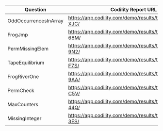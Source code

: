| Question               |    Codility Report URL                                    |
|------------------------|-----------------------------------------------------------|
| OddOccurrencesInArray  |   https://app.codility.com/demo/results/training8CF56M-XJC/     
| FrogJmp	               |   https://app.codility.com/demo/results/trainingFUR3FA-68M/
| PermMissingElem        |   https://app.codility.com/demo/results/trainingFX5ZN5-9N2/
| TapeEquilibrium        |   https://app.codility.com/demo/results/trainingWVBHBQ-F7S/
| FrogRiverOne           |   https://app.codility.com/demo/results/training8DGY2R-9AA/
| PermCheck              |   https://app.codility.com/demo/results/training9PXSDA-C5V/
| MaxCounters            |   https://app.codility.com/demo/results/trainingWGQKMZ-44Q/
| MissingInteger         |   https://app.codility.com/demo/results/trainingXWJHVS-3ES/

